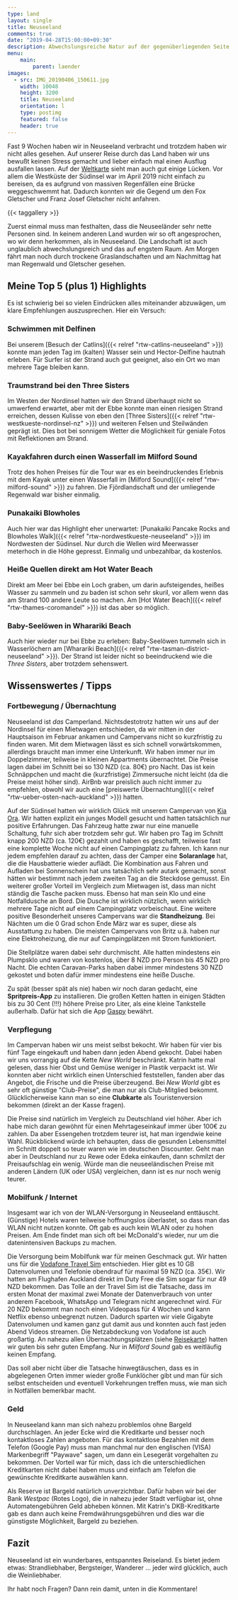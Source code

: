 ```yaml
---
type: land
layout: single
title: Neuseeland
comments: true
date: "2019-04-28T15:00:00+09:30"
description: Abwechslungsreiche Natur auf der gegenüberliegenden Seite der Welt
menu:
    main:
        parent: laender
images:
  - src: IMG_20190406_150611.jpg
    width: 10048
    height: 3200
    title: Neuseeland
    orientation: l
    type: postimg
    featured: false
    header: true
---
```


Fast 9 Wochen haben wir in Neuseeland verbracht und trotzdem haben wir nicht alles gesehen. Auf unserer Reise durch das Land haben wir uns bewußt keinen Stress gemacht und lieber einfach mal einen Ausflug ausfallen lassen. Auf der [Weltkarte](/rtw/) sieht man auch gut einige Lücken. Vor allem die Westküste der Südinsel war im April 2019 nicht einfach zu bereisen, da es aufgrund von massiven Regenfällen eine Brücke weggeschwemmt hat. Dadurch konnten wir die Gegend um den Fox Gletscher und Franz Josef Gletscher nicht anfahren.

{{< taggallery >}}

Zuerst einmal muss man festhalten, dass die Neuseeländer sehr nette Personen sind. In keinem anderen Land wurden wir so oft angesprochen, wo wir denn herkommen, als in Neuseeland. Die Landschaft ist auch unglaublich abwechslungsreich und das auf engstem Raum. Am Morgen fährt man noch durch trockene Graslandschaften und am Nachmittag hat man Regenwald und Gletscher gesehen.

## Meine Top 5 (plus 1) Highlights

Es ist schwierig bei so vielen Eindrücken alles miteinander abzuwägen, um klare Empfehlungen auszusprechen. Hier ein Versuch:

### Schwimmen mit Delfinen

Bei unserem [Besuch der Catlins]({{< relref "rtw-catlins-neuseeland" >}}) konnte man jeden Tag im (kalten) Wasser sein und Hector-Delfine hautnah erleben. Für Surfer ist der Strand auch gut geeignet, also ein Ort wo man mehrere Tage bleiben kann.

### Traumstrand bei den Three Sisters

Im Westen der Nordinsel hatten wir den Strand überhaupt nicht so umwerfend erwartet, aber mit der Ebbe konnte man einen riesigen Strand erreichen, dessen Kulisse von eben den [Three Sisters]({{< relref "rtw-westkueste-nordinsel-nz" >}}) und weiteren Felsen und Steilwänden geprägt ist. Dies bot bei sonnigem Wetter die Möglichkeit für geniale Fotos mit Reflektionen am Strand.

### Kayakfahren durch einen Wasserfall im Milford Sound

Trotz des hohen Preises für die Tour war es ein beeindruckendes Erlebnis mit dem Kayak unter einen Wasserfall im [Milford Sound]({{< relref "rtw-milford-sound" >}}) zu fahren. Die Fjördlandschaft und der umliegende Regenwald war bisher einmalig.

### Punakaiki Blowholes

Auch hier war das Highlight eher unerwartet: [Punakaiki Pancake Rocks and Blowholes Walk]({{< relref "rtw-nordwestkueste-neuseeland" >}}) im Nordwesten der Südinsel. Nur durch die Wellen wird Meerwasser meterhoch in die Höhe gepresst. Einmalig und unbezahlbar, da kostenlos.

### Heiße Quellen direkt am Hot Water Beach

Direkt am Meer bei Ebbe ein Loch graben, um darin aufsteigendes, heißes Wasser zu sammeln und zu baden ist schon sehr skuril, vor allem wenn das am Strand 100 andere Leute so machen. Am [Hot Water Beach]({{< relref "rtw-thames-coromandel" >}}) ist das aber so möglich.

### Baby-Seelöwen in Wharariki Beach

Auch hier wieder nur bei Ebbe zu erleben: Baby-Seelöwen tummeln sich in Wasserlöchern am [Wharariki Beach]({{< relref "rtw-tasman-district-neuseeland" >}}). Der Strand ist leider nicht so beeindruckend wie die _Three Sisters_, aber trotzdem sehenswert.

## Wissenswertes / Tipps

### Fortbewegung / Übernachtung

Neuseeland ist _das_ Camperland. Nichtsdestotrotz hatten wir uns auf der Nordinsel für einen Mietwagen entschieden, da wir mitten in der Hauptsaison im Februar ankamen und Campervans nicht so kurzfristig zu finden waren. Mit dem Mietwagen lässt es sich schnell vorwärtskommen, allerdings braucht man immer eine Unterkunft. Wir haben immer nur im Doppelzimmer, teilweise in kleinen Appartments übernachtet. Die Preise lagen dabei im Schnitt bei so 130 NZD (ca. 80€) pro Nacht. Das ist kein Schnäppchen und macht die (kurzfristige) Zimmersuche nicht leicht (da die Preise meist höher sind). AirBnb war preislich auch nicht immer zu empfehlen, obwohl wir auch eine [preiswerte Übernachtung]({{< relref "rtw-ueber-osten-nach-auckland" >}}) hatten.

Auf der Südinsel hatten wir wirklich Glück mit unserem Campervan von [Kia Ora](https://kiaoracampers.co.nz/2-berth-2018-kia-ora-freedom/). Wir hatten explizit ein junges Modell gesucht und hatten tatsächlich nur positive Erfahrungen. Das Fahrzeug hatte zwar nur eine manuelle Schaltung, fuhr sich aber trotzdem sehr gut. Wir haben pro Tag im Schnitt knapp 200 NZD (ca. 120€) gezahlt und haben es geschafft, teilweise fast eine komplette Woche nicht auf einen Campingplatz zu fahren. Ich kann nur jedem empfehlen darauf zu achten, dass der Camper eine **Solaranlage** hat, die die Hausbatterie wieder auflädt. Die Kombination aus Fahren und Aufladen bei Sonnenschein hat uns tatsächlich sehr autark gemacht, sonst hätten wir bestimmt nach jedem zweiten Tag an die Steckdose gemusst. Ein weiterer großer Vorteil im Vergleich zum Mietwagen ist, dass man nicht ständig die Tasche packen muss. Ebenso hat man sein Klo und eine Notfalldusche an Bord. Die Dusche ist wirklich nützlich, wenn wirklich mehrere Tage nicht auf einem Campingplatz vorbeischaut. Eine weitere positive Besonderheit unseres Campervans war die **Standheizung**. Bei Nächten um die 0 Grad schon Ende März war es super, diese als Ausstattung zu haben. Die meisten Campervans von Britz u.ä. haben nur eine Elektroheizung, die nur auf Campingplätzen mit Strom funktioniert.

Die Stellplätze waren dabei sehr durchmischt. Alle hatten mindestens ein Plumpsklo und waren von kostenlos, über 8 NZD pro Person bis 45 NZD pro Nacht. Die echten Caravan-Parks haben dabei immer mindestens 30 NZD gekostet und boten dafür immer mindestens eine heiße Dusche.

Zu spät (besser spät als nie) haben wir noch daran gedacht, eine **Spritpreis-App** zu installieren. Die großen Ketten hatten in einigen Städten bis zu 30 Cent (!!!) höhere Preise pro Liter, als eine kleine Tankstelle außerhalb. Dafür hat sich die App [Gaspy](https://play.google.com/store/apps/details?id=nz.hwem.gaspy) bewährt.

### Verpflegung

Im Campervan haben wir uns meist selbst bekocht. Wir haben für vier bis fünf Tage eingekauft und haben dann jeden Abend gekocht. Dabei haben wir uns vorrangig auf die Kette _New World_ beschränkt. Katrin hatte mal gelesen, dass hier Obst und Gemüse weniger in Plastik verpackt ist. Wir konnten aber nicht wirklich einen Unterschied feststellen, fanden aber das Angebot, die Frische und die Preise überzeugend. Bei _New World_ gibt es sehr oft günstige "Club-Preise", die man nur als Club-Mitglied bekommt. Glücklicherweise kann man so eine **Clubkarte** als Touristenversion bekommen (direkt an der Kasse fragen).

Die Preise sind natürlich im Vergleich zu Deutschland viel höher. Aber ich habe mich daran gewöhnt für einen Mehrtageseinkauf immer über 100€ zu zahlen. Da aber Essengehen trotzdem teurer ist, hat man irgendwie keine Wahl. Rückblickend würde ich behaupten, dass die gesunden Lebensmittel im Schnitt doppelt so teuer waren wie im deutschen Discounter. Geht man aber in Deutschland nur zu Rewe oder Edeka einkaufen, dann schmilzt der Preisaufschlag ein wenig. Würde man die neuseeländischen Preise mit anderen Ländern (UK oder USA) vergleichen, dann ist es nur noch wenig teurer.

### Mobilfunk / Internet

Insgesamt war ich von der WLAN-Versorgung in Neuseeland enttäuscht. (Günstige) Hotels waren teilweise hoffnungslos überlastet, so dass man das WLAN nicht nutzen konnte. Oft gab es auch kein WLAN oder zu hohen Preisen. Am Ende findet man sich oft bei McDonald's wieder, nur um die datenintensiven Backups zu machen.

Die Versorgung beim Mobilfunk war für meinen Geschmack gut. Wir hatten uns für die [Vodafone Travel Sim](https://www.vodafone.co.nz/travel-sim/) entschieden. Hier gibt es 10 GB Datenvolumen und Telefonie obendrauf für maximal 59 NZD (ca. 35€). Wir hatten am Flughafen Auckland direkt im Duty Free die Sim sogar für nur 49 NZD bekommen. Das Tolle an der Travel Sim ist die Tatsache, dass im ersten Monat der maximal zwei Monate der Datenverbrauch von unter anderem Facebook, WhatsApp und Telegram nicht angerechnet wird. Für 20 NZD bekommt man noch einen Videopass für 4 Wochen und kann Netflix ebenso unbegrenzt nutzen. Dadurch sparten wir viele Gigabyte Datenvolumen und kamen ganz gut damit aus und konnten auch fast jeden Abend Videos streamen. Die Netzabdeckung von Vodafone ist auch großartig. An nahezu allen Übernachtungsplätzen (siehe [Reisekarte](/rtw/)) hatten wir guten bis sehr guten Empfang. Nur in _Milford Sound_ gab es weitläufig keinen Empfang.

Das soll aber nicht über die Tatsache hinwegtäuschen, dass es in abgelegenen Orten immer wieder große Funklöcher gibt und man für sich selbst entscheiden und eventuell Vorkehrungen treffen muss, wie man sich in Notfällen bemerkbar macht.

### Geld

In Neuseeland kann man sich nahezu problemlos ohne Bargeld durchschlagen. An jeder Ecke wird die Kreditkarte und besser noch kontaktloses Zahlen angeboten. Für das kontaktlose Bezahlen mit dem Telefon (Google Pay) muss man manchmal nur den englischen (VISA) Markenbegriff "Paywave" sagen, um dann ein Lesegerät vorgehalten zu bekommen. Der Vorteil war für mich, dass ich die unterschiedlichen Kreditkarten nicht dabei haben muss und einfach am Telefon die gewünschte Kreditkarte auswählen kann.

Als Reserve ist Bargeld natürlich unverzichtbar. Dafür haben wir bei der Bank _Westpac_ (Rotes Logo), die in nahezu jeder Stadt verfügbar ist, ohne Automatengebühren Geld abheben können. Mit Katrin's DKB-Kreditkarte gab es dann auch keine Fremdwährungsgebühren und dies war die günstigste Möglichkeit, Bargeld zu beziehen.

## Fazit

Neuseeland ist ein wunderbares, entspanntes Reiseland. Es bietet jedem etwas: Strandliebhaber, Bergsteiger, Wanderer ... jeder wird glücklich, auch die Weinliebhaber.

Ihr habt noch Fragen? Dann rein damit, unten in die Kommentare!